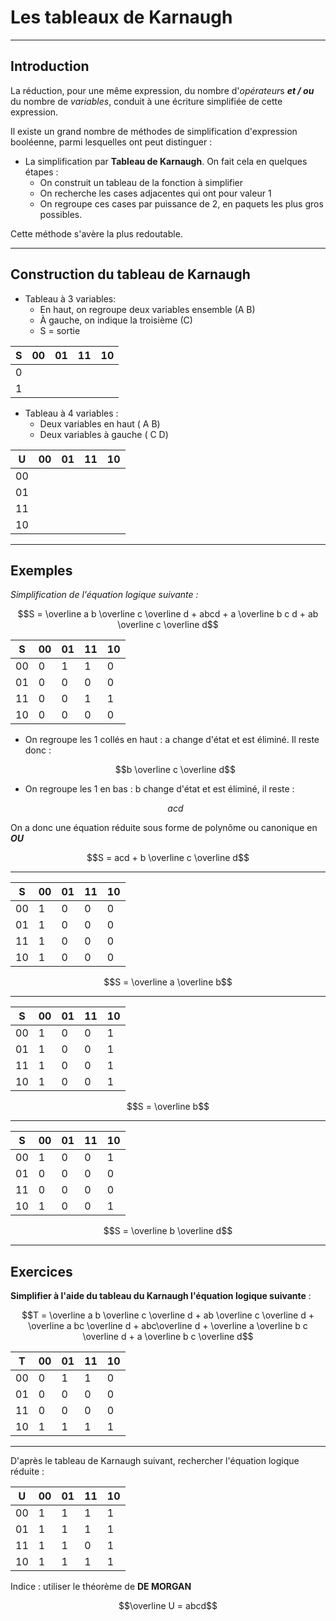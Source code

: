 # Les tableaux de Karnaugh 

------

## Introduction

La réduction, pour une même expression, du nombre d'*opérateur*s ***et / ou*** du nombre de *variables*, conduit à une écriture simplifiée de cette expression.

Il existe un grand nombre de méthodes de simplification d'expression booléenne, parmi lesquelles ont peut distinguer :

- La simplification par **Tableau de Karnaugh**. On fait cela en quelques étapes :
  - On construit un tableau de la fonction à simplifier
  - On recherche les cases adjacentes qui ont pour valeur 1 
  - On regroupe ces cases par puissance de 2, en paquets les plus gros possibles.

Cette méthode s'avère la plus redoutable.

---------

## Construction du tableau de Karnaugh

- Tableau à 3 variables:
  - En haut, on regroupe deux variables ensemble (A B)
  - À gauche, on indique la troisième (C)
  - S = sortie							

| S    | 00   | 01   | 11   | 10   |
| ---- | ---- | ---- | ---- | ---- |
| 0    |      |      |      |      |
| 1    |      |      |      |      |



- Tableau à 4 variables :
  - Deux variables en haut ( A B)
  - Deux variables à gauche ( C D)

| U    | 00   | 01   | 11   | 10   |
| ---- | ---- | ---- | ---- | ---- |
| 00   |      |      |      |      |
| 01   |      |      |      |      |
| 11   |      |      |      |      |
| 10   |      |      |      |      |



-----------

## Exemples

*Simplification de l'équation logique suivante :* 

```math
S = \overline a b \overline c  \overline d + abcd + a \overline b c d + ab \overline c \overline d
```



| S    | 00   | 01   | 11   | 10   |
| ---- | ---- | ---- | ---- | ---- |
| 00   | 0    | 1    | 1    | 0    |
| 01   | 0    | 0    | 0    | 0    |
| 11   | 0    | 0    | 1    | 1    |
| 10   | 0    | 0    | 0    | 0    |

- On regroupe les 1 collés en haut : a change d'état et est éliminé. Il reste donc :

  ```math
  b \overline c \overline d
  ```

  

- On regroupe les 1 en bas : b change d'état et est éliminé, il reste :

  ```math
  acd
  ```

  

  

On a donc une équation réduite sous forme de polynôme ou canonique en ***OU***

```math
S = acd + b \overline c \overline d
```



-------



| S    | 00   | 01   | 11   | 10   |
| ---- | ---- | ---- | ---- | ---- |
| 00   | 1    | 0    | 0    | 0    |
| 01   | 1    | 0    | 0    | 0    |
| 11   | 1    | 0    | 0    | 0    |
| 10   | 1    | 0    | 0    | 0    |

```math
S = \overline a \overline b
```



-------

| S    | 00   | 01   | 11   | 10   |
| ---- | ---- | ---- | ---- | ---- |
| 00   | 1    | 0    | 0    | 1    |
| 01   | 1    | 0    | 0    | 1    |
| 11   | 1    | 0    | 0    | 1    |
| 10   | 1    | 0    | 0    | 1    |

```math
S = \overline b
```



----------

| S    | 00   | 01   | 11   | 10   |
| ---- | ---- | ---- | ---- | ---- |
| 00   | 1    | 0    | 0    | 1    |
| 01   | 0    | 0    | 0    | 0    |
| 11   | 0    | 0    | 0    | 0    |
| 10   | 1    | 0    | 0    | 1    |

```math
S = \overline b \overline d
```



---------

## Exercices 



**Simplifier à l'aide du tableau du Karnaugh l'équation logique suivante** :

```math
T = \overline a b \overline c \overline d + ab \overline c \overline d + \overline a bc \overline d + abc\overline d + \overline a \overline b  c \overline d + a \overline b c \overline d
```



| T    | 00   | 01   | 11   | 10   |
| ---- | ---- | ---- | ---- | ---- |
| 00   | 0    | 1    | 1    | 0    |
| 01   | 0    | 0    | 0    | 0    |
| 11   | 0    | 0    | 0    | 0    |
| 10   | 1    | 1    | 1    | 1    |

-------------

D'après le tableau de Karnaugh suivant, rechercher l'équation logique réduite :



| U    | 00   | 01   | 11   | 10   |
| ---- | ---- | ---- | ---- | ---- |
| 00   | 1    | 1    | 1    | 1    |
| 01   | 1    | 1    | 1    | 1    |
| 11   | 1    | 1    | 0    | 1    |
| 10   | 1    | 1    | 1    | 1    |

Indice : utiliser le théorème de **DE MORGAN**

```math
\overline U = abcd
```





